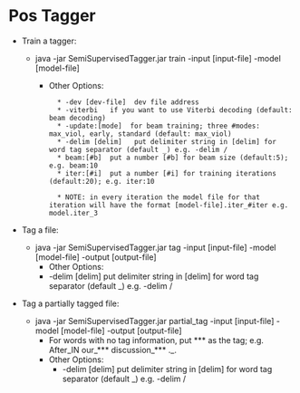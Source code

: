 Pos Tagger
=======================


* Train a tagger:

	* java -jar SemiSupervisedTagger.jar train -input [input-file] -model [model-file]
		* Other Options:
     
				* -dev [dev-file]  dev file address
				* -viterbi   if you want to use Viterbi decoding (default: beam decoding)
				* -update:[mode]  for beam training; three #modes: max_viol, early, standard (default: max_viol)
				* -delim [delim]   put delimiter string in [delim] for word tag separator (default _) e.g. -delim /
				* beam:[#b]  put a number [#b] for beam size (default:5); e.g. beam:10
				* iter:[#i]  put a number [#i] for training iterations (default:20); e.g. iter:10

				* NOTE: in every iteration the model file for that iteration will have the format [model-file].iter_#iter e.g. model.iter_3

* Tag a file:
	* java -jar SemiSupervisedTagger.jar tag -input [input-file] -model [model-file] -output [output-file]
		* Other Options:
     	* -delim [delim]   put delimiter string in [delim] for word tag separator (default _) e.g. -delim /


* Tag a partially tagged file:
	* java -jar SemiSupervisedTagger.jar partial_tag -input [input-file] -model [model-file] -output [output-file]
		* For words with no tag information, put *** as the tag; e.g. After\_IN our\_\*\*\* discussion\_\*\*\* ._.
		* Other Options:
     		* -delim [delim]   put delimiter string in [delim] for word tag separator (default _) e.g. -delim /



